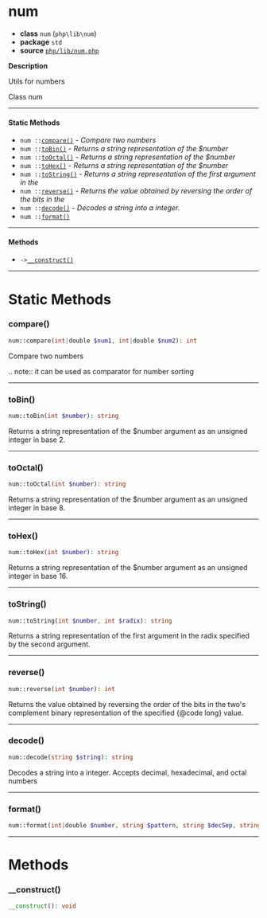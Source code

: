 # num

- **class** `num` (`php\lib\num`)
- **package** `std`
- **source** [`php/lib/num.php`](./src/main/resources/JPHP-INF/sdk/php/lib/num.php)

**Description**

Utils for numbers

Class num

---

#### Static Methods

- `num ::`[`compare()`](#method-compare) - _Compare two numbers_
- `num ::`[`toBin()`](#method-tobin) - _Returns a string representation of the $number_
- `num ::`[`toOctal()`](#method-tooctal) - _Returns a string representation of the $number_
- `num ::`[`toHex()`](#method-tohex) - _Returns a string representation of the $number_
- `num ::`[`toString()`](#method-tostring) - _Returns a string representation of the first argument in the_
- `num ::`[`reverse()`](#method-reverse) - _Returns the value obtained by reversing the order of the bits in the_
- `num ::`[`decode()`](#method-decode) - _Decodes a string into a integer._
- `num ::`[`format()`](#method-format)

---

#### Methods

- `->`[`__construct()`](#method-__construct)

---
# Static Methods

<a name="method-compare"></a>

### compare()
```php
num::compare(int|double $num1, int|double $num2): int
```
Compare two numbers

.. note:: it can be used as comparator for number sorting

---

<a name="method-tobin"></a>

### toBin()
```php
num::toBin(int $number): string
```
Returns a string representation of the $number
argument as an unsigned integer in base 2.

---

<a name="method-tooctal"></a>

### toOctal()
```php
num::toOctal(int $number): string
```
Returns a string representation of the $number
argument as an unsigned integer in base 8.

---

<a name="method-tohex"></a>

### toHex()
```php
num::toHex(int $number): string
```
Returns a string representation of the $number
argument as an unsigned integer in base 16.

---

<a name="method-tostring"></a>

### toString()
```php
num::toString(int $number, int $radix): string
```
Returns a string representation of the first argument in the
radix specified by the second argument.

---

<a name="method-reverse"></a>

### reverse()
```php
num::reverse(int $number): int
```
Returns the value obtained by reversing the order of the bits in the
two's complement binary representation of the specified {@code long}
value.

---

<a name="method-decode"></a>

### decode()
```php
num::decode(string $string): string
```
Decodes a string into a integer.
Accepts decimal, hexadecimal, and octal numbers

---

<a name="method-format"></a>

### format()
```php
num::format(int|double $number, string $pattern, string $decSep, string $groupSep): string
```

---
# Methods

<a name="method-__construct"></a>

### __construct()
```php
__construct(): void
```